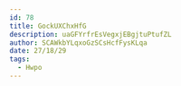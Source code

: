 ```yaml
---
id: 78
title: GockUXChxHfG
description: uaGFYrfrEsVegxjEBgjtuPtufZL
author: SCAWkbYLqxoGzSCsHcfFysKLqa
date: 27/18/29
tags:
  - Hwpo
---
```

